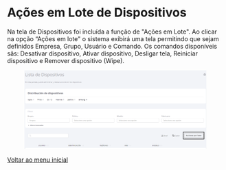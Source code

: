 # Ações em Lote de Dispositivos

Na tela de Dispositivos foi incluída a função de "Ações em Lote". Ao clicar na opção “Ações em lote" o sistema exibirá uma tela permitindo que sejam definidos Empresa, Grupo, Usuário e Comando.  Os comandos disponíveis sãs:  Desativar dispositivo, Ativar dispositivo, Desligar tela, Reiniciar dispositivo e Remover dispositivo (Wipe).

<figure><img src="../../.gitbook/assets/Captura de tela 2024-04-04 135944.png" alt=""><figcaption></figcaption></figure>

[Voltar ao menu inicial](../release-notes-less-than-nomeproduto-greater-than-v7.0.0.md)
